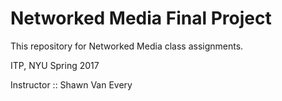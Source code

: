 # Networked Media Final Project

This repository for Networked Media class assignments.

ITP, NYU Spring 2017

Instructor :: Shawn Van Every
